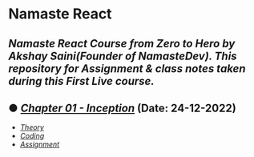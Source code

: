 # Namaste React
## _Namaste React Course from Zero to Hero by Akshay Saini(Founder of NamasteDev). This repository for Assignment & class notes taken during this First Live course._

## ● [_Chapter 01 - Inception_](https://github.com/chetannada/Namaste-React/tree/main/Session%201) (Date: 24-12-2022)
- [_Theory_](./Chapter%2001%20-%20Inception/Theory/)
- [_Coding_](./Chapter%2001%20-%20Inception/Coding/)
- [_Assignment_](./Chapter%2001%20-%20Inception/Assignment.md)
